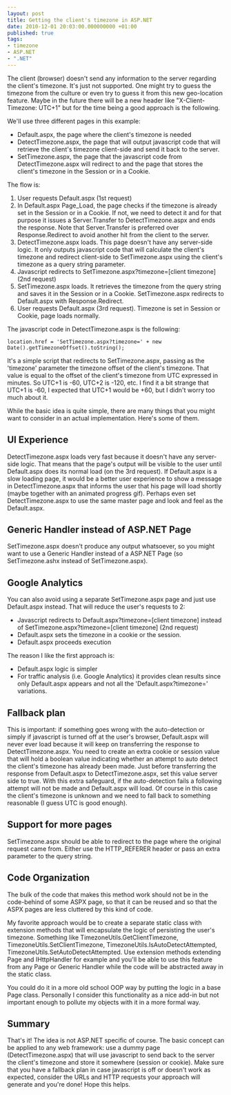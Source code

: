 ```yaml
---
layout: post
title: Getting the client's timezone in ASP.NET
date: 2010-12-01 20:03:00.000000000 +01:00
published: true
tags:
- timezone
- ASP.NET
- ".NET"
---
```


The client (browser) doesn't send any information to the server regarding the client's timezone. It's just not supported. One might try to guess the timezone from the culture or even try to guess it from this new geo-location feature. Maybe in the future there will be a new header like "X-Client-Timezone: UTC+1" but for the time being a good approach is the following.

We'll use three different pages in this example:
<ul>
<li>Default.aspx, the page where the client's timezone is needed</li>
<li>DetectTimezone.aspx, the page that will output javascript code that will retrieve the client's timezone client-side and send it back to the server.</li>
<li>SetTimezone.aspx, the page that the javascript code from DetectTimezone.aspx will redirect to and the page that stores the client's timezone in the Session or in a Cookie.</li>
</ul>

The flow is:
<ol>
<li>User requests Default.aspx (1st request)</li>
<li>In Default.aspx Page_Load, the page checks if the timezone is already set in the Session or in a Cookie. If not, we need to detect it and for that purpose it issues a Server.Transfer to DetectTimezone.aspx and ends the response. Note that Server.Transfer is preferred over Response.Redirect to avoid another hit from the client to the server.</li>
<li>DetectTimezone.aspx loads. This page doesn't have any server-side logic. It only outputs javascript code that will calculate the client's timezone and redirect client-side to SetTimezone.aspx using the client's timezone as a query string parameter.</li>
<li>Javascript redirects to SetTimezone.aspx?timezone=[client timezone] (2nd request)</li>
<li>SetTimezone.aspx loads. It retrieves the timezone from the query string and saves it in the Session or in a Cookie. SetTimezone.aspx redirects to Default.aspx with Response.Redirect.</li>
<li>User requests Default.aspx (3rd request). Timezone is set in Session or Cookie, page loads normally.</li>
</ol>

The javascript code in DetectTimezone.aspx is the following:

```
location.href = 'SetTimezone.aspx?timezone=' + new Date().getTimezoneOffset().toString();
```

It's a simple script that redirects to SetTimezone.aspx, passing as the 'timezone' parameter the timezone offset of the client's timezone. That value is equal to the offset of the client's timezone from UTC expressed in minutes. So UTC+1 is -60, UTC+2 is -120, etc. I find it a bit strange that UTC+1 is -60, I expected that UTC+1 would be +60, but I didn't worry too much about it.

While the basic idea is quite simple, there are many things that you might want to consider in an actual implementation. Here's some of them.
<h2>UI Experience</h2>

DetectTimezone.aspx loads very fast because it doesn't have any server-side logic. That means that the page's output will be visible to the user until Default.aspx does its normal load (on the 3rd request). If Default.aspx is a slow loading page, it would be a better user experience to show a message in DetectTimezone.aspx that informs the user that his page will load shortly (maybe together with an animated progress gif). Perhaps even set DetectTimezone.aspx to use the same master page and look and feel as the Default.aspx.
<h2>Generic Handler instead of ASP.NET Page</h2>

SetTimezone.aspx doesn't produce any output whatsoever, so you might want to use a Generic Handler instead of a ASP.NET Page (so SetTimezone.ashx instead of SetTimezone.aspx).
<h2>Google Analytics</h2>

You can also avoid using a separate SetTimezone.aspx page and just use Default.aspx instead. That will reduce the user's requests to 2:
<ul>
<li>Javascript redirects to Default.aspx?timezone=[client timezone] instead of SetTimezone.aspx?timezone=[client timezone] (2nd request)</li>
<li>Default.aspx sets the timezone in a cookie or the session.</li>
<li>Default.aspx proceeds execution</li>
</ul>

The reason I like the first approach is:
<ul>
<li>Default.aspx logic is simpler</li>
<li>For traffic analysis (i.e. Google Analytics) it provides clean results since only Default.aspx appears and not all the 'Default.aspx?timezone=' variations.</li>
</ul>
<h2>Fallback plan</h2>

This is important: if something goes wrong with the auto-detection or simply if javascript is turned off at the user's browser, Default.aspx will never ever load because it will keep on transferring the response to DetectTimezone.aspx. You need to create an extra cookie or session value that will hold a boolean value indicating whether an attempt to auto detect the client's timezone has already been made. Just before transferring the response from Default.aspx to DetectTimezone.aspx, set this value server side to true. With this extra safeguard, if the auto-detection fails a following attempt will not be made and Default.aspx will load. Of course in this case the client's timezone is unknown and we need to fall back to something reasonable (I guess UTC is good enough).
<h2>Support for more pages</h2>

SetTimezone.aspx should be able to redirect to the page where the original request came from. Either use the HTTP_REFERER header or pass an extra parameter to the query string.
<h2>Code Organization</h2>

The bulk of the code that makes this method work should not be in the code-behind of some ASPX page, so that it can be reused and so that the ASPX pages are less cluttered by this kind of code.

My favorite approach would be to create a separate static class with extension methods that will encapsulate the logic of persisting the user's timezone. Something like TimezoneUtils.GetClientTimezone, TimezoneUtils.SetClientTimezone, TimezoneUtils.IsAutoDetectAttempted, TimezoneUtils.SetAutoDetectAttempted. Use extension methods extending Page and IHttpHandler for example and you'll be able to use this feature from any Page or Generic Handler while the code will be abstracted away in the static class.

You could do it in a more old school OOP way by putting the logic in a base Page class. Personally I consider this functionality as a nice add-in but not important enough to pollute my objects with it in a more formal way.
<h2>Summary</h2>

That's it! The idea is not ASP.NET specific of course. The basic concept can be applied to any web framework: use a dummy page (DetectTimezone.aspx) that will use javascript to send back to the server the client's timezone and store it somewhere (session or cookie). Make sure that you have a fallback plan in case javascript is off or doesn't work as expected, consider the URLs and HTTP requests your approach will generate and you're done! Hope this helps.

